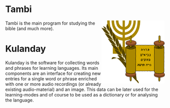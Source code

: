  <link rel="shortcut icon" type="image/x-icon" href="logo.ico">

# Tambi #
<img src="./logo2.png" alt="logo" width="200px" height="200px" align="right">
Tambi is the main program for studying the bible (and much more).

# Kulanday #

Kulanday is the software for collecting words and phrases for learning languages. Its main components are an interface for creating new entries for a single word or phrase enriched with one or more audio recordings (or already existing audio-material) and an image. This data can be later used for the learning-modes and of course to be used as a dictionary or for analysing the language.
